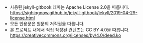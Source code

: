 * 사용된 jekyll-gitbook 테마는 Apache License 2.0을 따릅니다.
  https://sighingnow.github.io/jekyll-gitbook/jekyll/2019-04-29-license.html
* 모든 인용문은 원문의 저작권을 따릅니다.
* 본 프로젝트 내에서 직접 작성된 컨텐츠는 CC BY 4.0을 따릅니다.
  https://creativecommons.org/licenses/by/4.0/deed.ko
